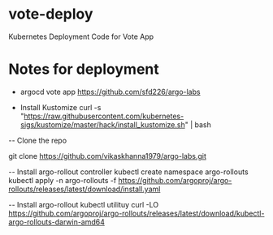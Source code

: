 # vote-deploy
Kubernetes Deployment Code for Vote App

# Notes for deployment
- argocd vote app 
https://github.com/sfd226/argo-labs


 - Install Kustomize
 curl -s "https://raw.githubusercontent.com/kubernetes-sigs/kustomize/master/hack/install_kustomize.sh"  | bash

-- Clone the repo

git clone https://github.com/vikaskhanna1979/argo-labs.git


-- Install argo-rollout controller
kubectl create namespace argo-rollouts
kubectl apply -n argo-rollouts -f https://github.com/argoproj/argo-rollouts/releases/latest/download/install.yaml


-- Install argo-rollout kubectl utilituy
curl -LO https://github.com/argoproj/argo-rollouts/releases/latest/download/kubectl-argo-rollouts-darwin-amd64

